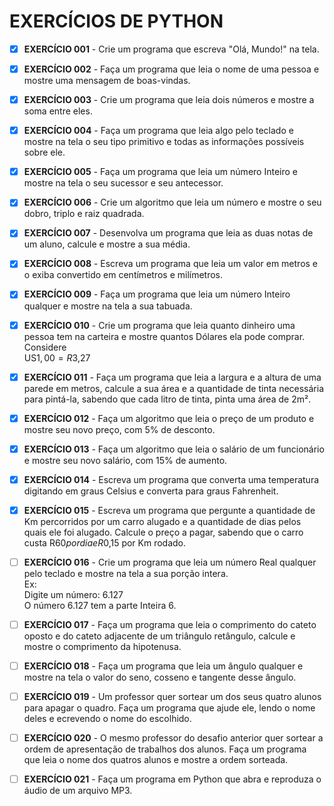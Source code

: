 # EXERCÍCIOS DE PYTHON

- [x] **EXERCÍCIO 001** - Crie um programa que escreva "Olá, Mundo!" na tela.

- [x] **EXERCÍCIO 002** - Faça um programa que leia o nome de uma pessoa e mostre uma mensagem de boas-vindas.

- [x] **EXERCÍCIO 003** - Crie um programa que leia dois números e mostre a soma entre eles.

- [x] **EXERCÍCIO 004** - Faça um programa que leia algo pelo teclado e mostre na tela o seu tipo primitivo e todas as informações possíveis sobre ele.

- [x] **EXERCÍCIO 005** - Faça um programa que leia um número Inteiro e mostre na tela o seu sucessor e seu antecessor.

- [x] **EXERCÍCIO 006** - Crie um algoritmo que leia um número e mostre o seu dobro, triplo e raiz quadrada.

- [x] **EXERCÍCIO 007** - Desenvolva um programa que leia as duas notas de um aluno, calcule e mostre a sua média.

- [x] **EXERCÍCIO 008** - Escreva um programa que leia um valor em metros e o exiba convertido em centímetros e milímetros.

- [x] **EXERCÍCIO 009** - Faça um programa que leia um número Inteiro qualquer e mostre na tela a sua tabuada.

- [x] **EXERCÍCIO 010** - Crie um programa que leia quanto dinheiro uma pessoa tem na carteira e mostre quantos Dólares ela pode comprar.  
    Considere  
    US$1,00 = R$3,27

- [x] **EXERCÍCIO 011** - Faça um programa que leia a largura e a altura de uma parede em metros, calcule a sua área e a quantidade de tinta necessária para pintá-la, sabendo que cada litro de tinta, pinta uma área de 2m².

- [x] **EXERCÍCIO 012** - Faça um algoritmo que leia o preço de um produto e mostre seu novo preço, com 5% de desconto.

- [x] **EXERCÍCIO 013** - Faça um algoritmo que leia o salário de um funcionário e mostre seu novo salário, com 15% de aumento.

- [x] **EXERCÍCIO 014** - Escreva um programa que converta uma temperatura digitando em graus Celsius e converta para graus Fahrenheit.

- [x] **EXERCÍCIO 015** - Escreva um programa que pergunte a quantidade de Km percorridos por um carro alugado e a quantidade de dias pelos quais ele foi alugado. Calcule o preço a pagar, sabendo que o carro custa R$60 por dia e R$0,15 por Km rodado.

- [ ] **EXERCÍCIO 016** - Crie um programa que leia um número Real qualquer pelo teclado e mostre na tela a sua porção intera.  
    Ex:  
    Digite um número: 6.127  
    O número 6.127 tem a parte Inteira 6.

- [ ] **EXERCÍCIO 017** - Faça um programa que leia o comprimento do cateto oposto e do cateto adjacente de um triângulo retângulo, calcule e mostre o comprimento da hipotenusa.

- [ ] **EXERCÍCIO 018** - Faça um programa que leia um ângulo qualquer e mostre na tela o valor do seno, cosseno e tangente desse ângulo.

- [ ] **EXERCÍCIO 019** - Um professor quer sortear um dos seus quatro alunos para apagar o quadro. Faça um programa que ajude ele, lendo o nome deles e ecrevendo o nome do escolhido.

- [ ] **EXERCÍCIO 020** - O mesmo professor do desafio anterior quer sortear a ordem de apresentação de trabalhos dos alunos. Faça um programa que leia o nome dos quatros alunos e mostre a ordem sorteada.

- [ ] **EXERCÍCIO 021** - Faça um programa em Python que abra e reproduza o áudio de um arquivo MP3.
